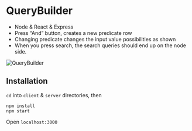 QueryBuilder
=======

* Node & React & Express
* Press “And” button, creates a new predicate row
* Changing predicate changes the input value possibilities as shown
* When you press search, the search queries should end up on the node side.

![QueryBuilder](https://raw.github.com/the4dpatrick/query-builder/master/client/QueryBuilder.png "QueryBuilder")

Installation
-----
`cd` into `client` & `server` directories, then
```  
npm install
npm start
```
Open `localhost:3000`
